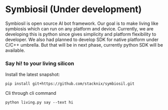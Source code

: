 # Symbiosil (Under development)

Symbiosil is open source AI bot framework. Our goal is to make living like symbiosis which can run on any platform and
device. Currently, we are developing this is python since gives simplicity and platform flexibility to developer. We also had planned to develop SDK for native platform under C/C++ umbrella. But that will be in next phase, currently 
python SDK will be available.

### Say hi! to your living silicon

Install the latest snapshot:

```shell
pip install git+https://github.com/stacknix/symbiosil.git
```

Cli through cli command 

```shell
python living.py say --text hi 
```


